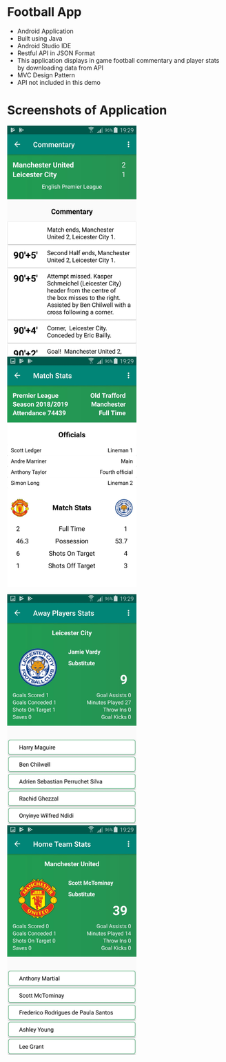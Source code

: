 # Football App
- Android Application
- Built using Java
- Android Studio IDE
- Restful API in JSON Format
- This application displays in game football commentary and player stats by downloading data from API
- MVC Design Pattern
- API not included in this demo

# Screenshots of Application

<img src="Screenshots/image0.jpeg" width=300> <img src="Screenshots/image1.jpeg" width=300>


<img src="Screenshots/image2.jpeg" width=300> <img src="Screenshots/image3.jpeg" width=300>
